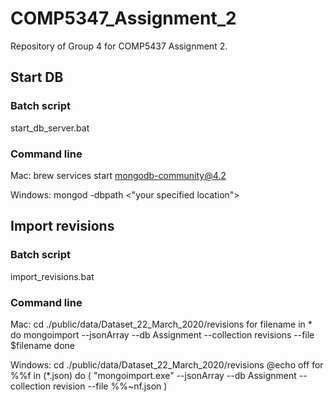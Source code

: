 # COMP5347_Assignment_2
Repository of Group 4 for COMP5437 Assignment 2.
## Start DB
### Batch script
start_db_server.bat
### Command line
Mac:
    brew services start mongodb-community@4.2

Windows:
    mongod -dbpath <"your specified location">
    
## Import revisions
### Batch script
import_revisions.bat
### Command line
Mac:
    cd ./public/data/Dataset_22_March_2020/revisions
    for filename in *            
    do
    mongoimport --jsonArray --db Assignment --collection revisions --file $filename
    done

Windows:
    cd ./public/data/Dataset_22_March_2020/revisions
    @echo off
    for %%f in (*.json) do (
        "mongoimport.exe" --jsonArray --db Assignment --collection revision --file %%~nf.json
    )


